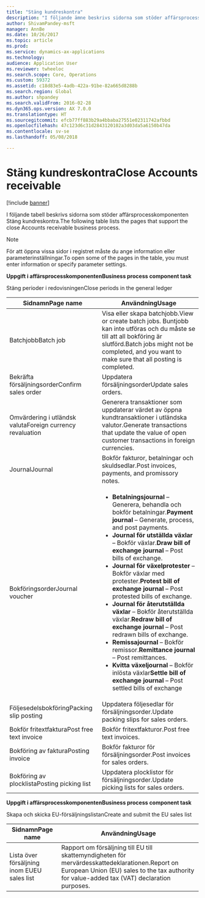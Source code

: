 ```yaml
---
title: "Stäng kundreskontra"
description: "I följande ämne beskrivs sidorna som stöder affärsprocesskomponenten Stäng kundreskontra."
author: ShivamPandey-msft
manager: AnnBe
ms.date: 10/26/2017
ms.topic: article
ms.prod: 
ms.service: dynamics-ax-applications
ms.technology: 
audience: Application User
ms.reviewer: twheeloc
ms.search.scope: Core, Operations
ms.custom: 59372
ms.assetid: c18d83e5-4adb-422a-91be-82a665d8288b
ms.search.region: Global
ms.author: shpandey
ms.search.validFrom: 2016-02-28
ms.dyn365.ops.version: AX 7.0.0
ms.translationtype: HT
ms.sourcegitcommit: efcb77ff883b29a4bbaba27551e02311742afbbd
ms.openlocfilehash: 47c123d6c31d2843120102a3d03da5a6150b47da
ms.contentlocale: sv-se
ms.lasthandoff: 05/08/2018

---
```


# <a name="close-accounts-receivable"></a><span data-ttu-id="0fcec-103">Stäng kundreskontra</span><span class="sxs-lookup"><span data-stu-id="0fcec-103">Close Accounts receivable</span></span>

[!include [banner](../includes/banner.md)]

<span data-ttu-id="0fcec-104">I följande tabell beskrivs sidorna som stöder affärsprocesskomponenten Stäng kundreskontra.</span><span class="sxs-lookup"><span data-stu-id="0fcec-104">The following table lists the pages that support the close Accounts receivable business process.</span></span>

> [!NOTE] 
> <span data-ttu-id="0fcec-105">För att öppna vissa sidor i registret måste du ange information eller parameterinställningar.</span><span class="sxs-lookup"><span data-stu-id="0fcec-105">To open some of the pages in the table, you must enter information or specify parameter settings.</span></span>

<span data-ttu-id="0fcec-106">**Uppgift i affärsprocesskomponenten**</span><span class="sxs-lookup"><span data-stu-id="0fcec-106">**Business process component task**</span></span>                   

<span data-ttu-id="0fcec-107">Stäng perioder i redovisningen</span><span class="sxs-lookup"><span data-stu-id="0fcec-107">Close periods in the general ledger</span></span>

| <span data-ttu-id="0fcec-108">Sidnamn</span><span class="sxs-lookup"><span data-stu-id="0fcec-108">Page name</span></span>                            | <span data-ttu-id="0fcec-109">Användning</span><span class="sxs-lookup"><span data-stu-id="0fcec-109">Usage</span></span>                                                                                      |
|--------------------------------------|--------------------------------------------------------------------------------------------|
|<span data-ttu-id="0fcec-110">Batchjobb</span><span class="sxs-lookup"><span data-stu-id="0fcec-110">Batch job</span></span>                             | <span data-ttu-id="0fcec-111">Visa eller skapa batchjobb.</span><span class="sxs-lookup"><span data-stu-id="0fcec-111">View or create batch jobs.</span></span> <span data-ttu-id="0fcec-112">Buntjobb kan inte utföras och du måste se till att all bokföring är slutförd.</span><span class="sxs-lookup"><span data-stu-id="0fcec-112">Batch jobs might not be completed, and you want to make sure that all posting is completed.</span></span>                                                                                                               |
|<span data-ttu-id="0fcec-113">Bekräfta försäljningsorder</span><span class="sxs-lookup"><span data-stu-id="0fcec-113">Confirm sales order</span></span>                   | <span data-ttu-id="0fcec-114">Uppdatera försäljningsorder</span><span class="sxs-lookup"><span data-stu-id="0fcec-114">Update sales orders.</span></span>                                                                       |
|<span data-ttu-id="0fcec-115">Omvärdering i utländsk valuta</span><span class="sxs-lookup"><span data-stu-id="0fcec-115">Foreign currency revaluation</span></span>          | <span data-ttu-id="0fcec-116">Generera transaktioner som uppdaterar värdet av öppna kundtransaktioner i utländska valutor.</span><span class="sxs-lookup"><span data-stu-id="0fcec-116">Generate transactions that update the value of open customer transactions in foreign currencies.</span></span>                                                                                                                         |
| <span data-ttu-id="0fcec-117">Journal</span><span class="sxs-lookup"><span data-stu-id="0fcec-117">Journal</span></span>                              | <span data-ttu-id="0fcec-118">Bokför fakturor, betalningar och skuldsedlar.</span><span class="sxs-lookup"><span data-stu-id="0fcec-118">Post invoices, payments, and promissory notes.</span></span>                                             |
| <span data-ttu-id="0fcec-119">Bokföringsorder</span><span class="sxs-lookup"><span data-stu-id="0fcec-119">Journal voucher</span></span>                      |<ul><li><span data-ttu-id="0fcec-120">**Betalningsjournal** – Generera, behandla och bokför betalningar.</span><span class="sxs-lookup"><span data-stu-id="0fcec-120">**Payment journal** – Generate, process, and post payments.</span></span></li><li><span data-ttu-id="0fcec-121">**Journal för utställda växlar** – Bokför växlar.</span><span class="sxs-lookup"><span data-stu-id="0fcec-121">**Draw bill of exchange journal** – Post bills of exchange.</span></span></li><li><span data-ttu-id="0fcec-122">**Journal för växelprotester** – Bokför växlar med protester.</span><span class="sxs-lookup"><span data-stu-id="0fcec-122">**Protest bill of exchange journal** – Post protested bills of exchange.</span></span></li><li><span data-ttu-id="0fcec-123">**Journal för återutställda växlar** – Bokför återutställda växlar.</span><span class="sxs-lookup"><span data-stu-id="0fcec-123">**Redraw bill of exchange journal** – Post redrawn bills of exchange.</span></span></li><li><span data-ttu-id="0fcec-124">**Remissajournal** – Bokför remissor.</span><span class="sxs-lookup"><span data-stu-id="0fcec-124">**Remittance journal** – Post remittances.</span></span></li><li><span data-ttu-id="0fcec-125">**Kvitta växeljournal** – Bokför inlösta växlar</span><span class="sxs-lookup"><span data-stu-id="0fcec-125">**Settle bill of exchange journal** – Post settled bills of exchange</span></span></li></ul>                   |
| <span data-ttu-id="0fcec-126">Följesedelsbokföring</span><span class="sxs-lookup"><span data-stu-id="0fcec-126">Packing slip posting</span></span>                 | <span data-ttu-id="0fcec-127">Uppdatera följesedlar för försäljningsorder.</span><span class="sxs-lookup"><span data-stu-id="0fcec-127">Update packing slips for sales orders.</span></span>                                                     |
| <span data-ttu-id="0fcec-128">Bokför fritextfaktura</span><span class="sxs-lookup"><span data-stu-id="0fcec-128">Post free text invoice</span></span>               | <span data-ttu-id="0fcec-129">Bokför fritextfakturor.</span><span class="sxs-lookup"><span data-stu-id="0fcec-129">Post free text invoices.</span></span>                                                                   |
| <span data-ttu-id="0fcec-130">Bokföring av faktura</span><span class="sxs-lookup"><span data-stu-id="0fcec-130">Posting invoice</span></span>                      | <span data-ttu-id="0fcec-131">Bokför fakturor för försäljningsorder.</span><span class="sxs-lookup"><span data-stu-id="0fcec-131">Post invoices for sales orders.</span></span>                                                            |
| <span data-ttu-id="0fcec-132">Bokföring av plocklista</span><span class="sxs-lookup"><span data-stu-id="0fcec-132">Posting picking list</span></span>                 |<span data-ttu-id="0fcec-133">Uppdatera plocklistor för försäljningsorder.</span><span class="sxs-lookup"><span data-stu-id="0fcec-133">Update picking lists for sales orders.</span></span>                                                      |

<span data-ttu-id="0fcec-134">**Uppgift i affärsprocesskomponenten**</span><span class="sxs-lookup"><span data-stu-id="0fcec-134">**Business process component task**</span></span>   

<span data-ttu-id="0fcec-135">Skapa och skicka EU-försäljningslistan</span><span class="sxs-lookup"><span data-stu-id="0fcec-135">Create and submit the EU sales list</span></span>

| <span data-ttu-id="0fcec-136">Sidnamn</span><span class="sxs-lookup"><span data-stu-id="0fcec-136">Page name</span></span>                            | <span data-ttu-id="0fcec-137">Användning</span><span class="sxs-lookup"><span data-stu-id="0fcec-137">Usage</span></span>                                                                                      |
|--------------------------------------|--------------------------------------------------------------------------------------------|
|<span data-ttu-id="0fcec-138">Lista över försäljning inom EU</span><span class="sxs-lookup"><span data-stu-id="0fcec-138">EU sales list</span></span>                         | <span data-ttu-id="0fcec-139">Rapport om försäljning till EU till skattemyndigheten för mervärdesskattedeklarationen.</span><span class="sxs-lookup"><span data-stu-id="0fcec-139">Report on European Union (EU) sales to the tax authority for value-added tax (VAT) declaration purposes.</span></span>                                                                                                                           |







